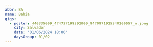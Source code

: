 ```yaml
---
abbr: BA
name: Bahia
gigs:
  - poster: 446335609_474737198392909_8470871925540266557_n.jpeg
    city: Salvador
    date: '01/06/2024 18:00'
    daysGroup: 01/02
---
```


